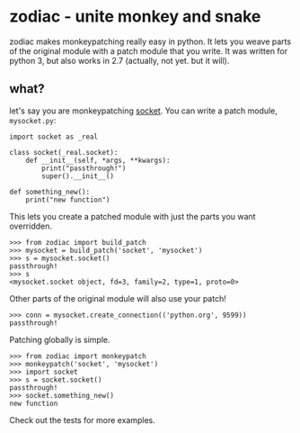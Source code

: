 zodiac - unite monkey and snake
=================================

zodiac makes monkeypatching really easy in python. It lets you weave parts of the original module with a patch module that you write. It was written for python 3, but also works in 2.7 (actually, not yet. but it will).

what?
----

let's say you are monkeypatching [socket][]. You can write a patch module, `mysocket.py`:

	import socket as _real

	class socket(_real.socket):
		def __init__(self, *args, **kwargs):
			print("passthrough!")
			super().__init__()

	def something_new():
		print("new function")

This lets you create a patched module with just the parts you want overridden.

	>>> from zodiac import build_patch
	>>> mysocket = build_patch('socket', 'mysocket')
	>>>	s = mysocket.socket()
	passthrough!
	>>> s
	<mysocket.socket object, fd=3, family=2, type=1, proto=0>

Other parts of the original module will also use your patch!

	>>> conn = mysocket.create_connection(('python.org', 9599))
	passthrough!

Patching globally is simple.

	>>> from zodiac import monkeypatch
	>>> monkeypatch('socket', 'mysocket')
	>>> import socket
	>>> s = socket.socket()
	passthrough!
	>>> socket.something_new()
	new function

Check out the tests for more examples. 

[socket]: http://docs.python.org/py3k/library/socket.html

